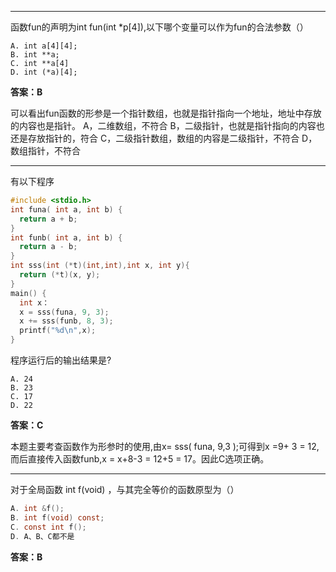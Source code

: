 ***
函数fun的声明为int fun(int *p[4]),以下哪个变量可以作为fun的合法参数（）
```
A. int a[4][4];
B. int **a;
C. int **a[4]
D. int (*a)[4];
```
**答案：B**

可以看出fun函数的形参是一个指针数组，也就是指针指向一个地址，地址中存放的内容也是指针。
A，二维数组，不符合
B，二级指针，也就是指针指向的内容也还是存放指针的，符合
C，二级指针数组，数组的内容是二级指针，不符合
D，数组指针，不符合
***


有以下程序
``` C
#include <stdio.h>
int funa( int a, int b) {
  return a + b;
}
int funb( int a, int b) {
  return a - b;
}
int sss(int (*t)(int,int),int x, int y){
  return (*t)(x, y);
}
main() {
  int x：
  x = sss(funa, 9, 3);
  x += sss(funb, 8, 3);
  printf("%d\n",x);
}
```
程序运行后的输出结果是?
```
A. 24
B. 23
C. 17
D. 22
```
**答案：C**

本题主要考查函数作为形参时的使用,由x= sss( funa, 9,3 );可得到x =9+ 3 = 12,而后直接传入函数funb,x = x+8-3 = 12+5 = 17。因此C选项正确。
***

对于全局函数 int f(void) ，与其完全等价的函数原型为（）
``` C
A. int &f();
B. int f(void) const;
C. const int f();
D. A、B、C都不是
```
**答案：B**
